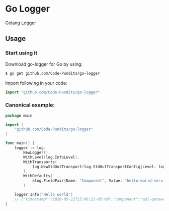 # Go Logger

Golang Logger

## Usage

### Start using it
Download go-logger for Go by using:
```sh
$ go get github.com/Code-Pundits/go-logger
```
Import following in your code:
```go
import "github.com/Code-Pundits/go-logger"
```

### Canonical example:

```go
package main

import (
	"github.com/Code-Pundits/go-logger"
)

func main() {
	logger := log.
		NewLogger().
		WithLevel(log.InfoLevel).
		WithTransports(
			log.NewStdOutTransport(log.StdOutTransportConfig{Level: log.InfoLevel}),
		).
		WithDefaults(
			&log.FieldPair{Name: "Component", Value: "hello-world-service"},
		)

	logger.Info("Hello world")
	// {"timestamp":"2020-05-22T15:06:22-05:00","component":"api-gateway"}
}
```